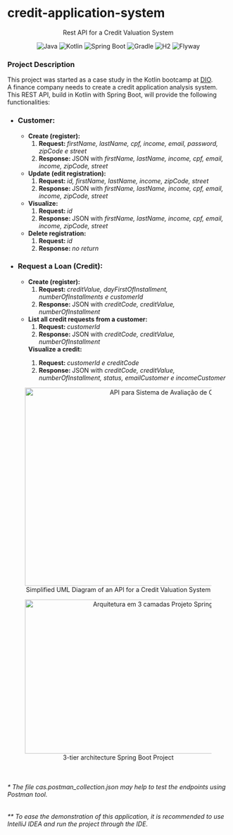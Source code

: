 ﻿<h1>credit-application-system</h1>
<p style="text-align: center">Rest API for a Credit Valuation System</p>
<p style="text-align: center">
    <img src="https://img.shields.io/badge/Java-v17-blue.svg" alt="Java"/>
    <img src="https://img.shields.io/badge/Kotlin-v1.7.22-purple.svg" alt="Kotlin"/>
    <img src="https://img.shields.io/badge/Spring%20Boot-v3.0.3-brightgreen.svg" alt="Spring Boot"/>
    <img src="https://img.shields.io/badge/Gradle-v7.6-lightgreen.svg" alt="Gradle"/>
    <img src="https://img.shields.io/badge/H2-v2.1.214-darkblue.svg" alt="H2"/>
    <img src="https://img.shields.io/badge/Flyway-v9.5.1-red.svg" alt="Flyway">
</p>

<h3>Project Description</h3>
<p>This project was started as a case study in the Kotlin bootcamp at <a href="https://www.dio.me/"> DIO</a>.
   <br>
   A finance company needs to create a credit application analysis system.
   <br>
   This REST API, build in Kotlin with Spring Boot, will provide the following functionalities:
</p>

<ul>
    <li><h3>Customer:</h3>
        <ul>
            <li><strong>Create (register):</strong>
                 <ol>
                    <li><strong>Request: </strong><em>firstName, lastName, cpf, income, email, password, zipCode e street</em></li>
                    <li><strong>Response: </strong>JSON with <em>firstName, lastName, income, cpf, email, income, zipCode, street</em></li>
                </ol>
            </li>
            <li><strong>Update (edit registration):</strong>
            <ol>
              <li><strong>Request: </strong><em>id, firstName, lastName, income, zipCode, street</em></li>
              <li><strong>Response: </strong>JSON with <em>firstName, lastName, income, cpf, email, income, zipCode, street</em></li>
            </ol>
            </li>  
            <li><strong>Visualize:</strong>
                <ol>
                  <li><strong>Request: </strong> <em>id</em></li>
                  <li><strong>Response: </strong>JSON with <em>firstName, lastName, income, cpf, email, income, zipCode, street</em></li>
                </ol> 
            </li>
            <li><strong>Delete registration:</strong>
                <ol>
                  <li><strong>Request: </strong><em>id</em></li>
                  <li><strong>Response: </strong><em>no return</em></li>
                </ol>
            </li>
        </ul>
    </li>
    <li><h3>Request a Loan (Credit):</h3>
        <ul>
            <li><strong>Create (register):</strong>
                <ol>
                    <li><strong>Request: </strong><em>creditValue, dayFirstOfInstallment, numberOfInstallments e customerId</em></li>
                    <li><strong>Response: </strong>JSON with <em>creditCode, creditValue, numberOfInstallment</em></li>
                </ol>
            </li>
            <li><strong>List all credit requests from a customer:</strong>
                <ol>
                  <li><strong>Request: </strong><em>customerId</em></li>
                  <li><strong>Response: </strong>JSON with <em>creditCode, creditValue, numberOfInstallment</em></li>
                </ol> 
            </li>
        </ul>
        <ul><strong>Visualize a credit:</strong>
            <ol>
              <li><strong>Request: </strong><em>customerId e creditCode</em></li>
              <li><strong>Response: </strong>JSON with <em>creditCode, creditValue, numberOfInstallment, status, emailCustomer e incomeCustomer</em></li>
            </ol>
        </ul>        
    </li>
</ul>

<figure>
    <p style="text-align: center">
      <img src="https://i.imgur.com/vWT4aez.png" height="450" width="650" alt="API para Sistema de Avaliação de Créditos"/><br>
      Simplified UML Diagram of an API for a Credit Valuation System
    </p>
</figure>
<figure>
    <p style="text-align: center">
      <img src="https://i.imgur.com/SwMC6sq.png" height="350" width="600" alt="Arquitetura em 3 camadas Projeto Spring Boot"/><br>
      3-tier architecture Spring Boot Project
    </p>
</figure>

<br>
<h6>* The file <em>cas.postman_collection.json</em> may help to test the endpoints using Postman tool.</h6>
<h6>** To ease the demonstration of this application, it is recommended to use IntelliJ IDEA and run the project through the IDE.</h6>